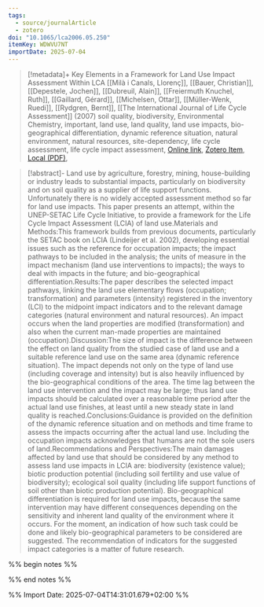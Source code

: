 ```yaml
---
tags:
  - source/journalArticle
  - zotero
doi: "10.1065/lca2006.05.250"
itemKey: WDWVU7NT
importDate: 2025-07-04
---
```

>[!metadata]+
> Key Elements in a Framework for Land Use Impact Assessment Within LCA
> [[Milà i Canals, Llorenç]], [[Bauer, Christian]], [[Depestele, Jochen]], [[Dubreuil, Alain]], [[Freiermuth Knuchel, Ruth]], [[Gaillard, Gérard]], [[Michelsen, Ottar]], [[Müller-Wenk, Ruedi]], [[Rydgren, Bernt]], 
> [[The International Journal of Life Cycle Assessment]] (2007)
> soil quality, biodiversity, Environmental Chemistry, important, land use, land quality, land use impacts, bio-geographical differentiation, dynamic reference situation, natural environment, natural resources, site-dependency, life cycle assessment, life cycle impact assessment, 
> [Online link](https://doi.org/10.1065/lca2006.05.250), [Zotero Item](zotero://select/library/items/WDWVU7NT), [Local (PDF)](file://C:/Users/aburg/Documents/references/zotero/storage/9GISJG7P/MilaICanals2007_KeyElementsa.pdf), 

>[!abstract]-
>Land use by agriculture, forestry, mining, house-building or industry leads to substantial impacts, particularly on biodiversity and on soil quality as a supplier of life support functions. Unfortunately there is no widely accepted assessment method so far for land use impacts. This paper presents an attempt, within the UNEP-SETAC Life Cycle Initiative, to provide a framework for the Life Cycle Impact Assessment (LCIA) of land use.Materials and Methods:This framework builds from previous documents, particularly the SETAC book on LCIA (Lindeijer et al. 2002), developing essential issues such as the reference for occupation impacts; the impact pathways to be included in the analysis; the units of measure in the impact mechanism (land use interventions to impacts); the ways to deal with impacts in the future; and bio-geographical differentiation.Results:The paper describes the selected impact pathways, linking the land use elementary flows (occupation; transformation) and parameters (intensity) registered in the inventory (LCI) to the midpoint impact indicators and to the relevant damage categories (natural environment and natural resources). An impact occurs when the land properties are modified (transformation) and also when the current man-made properties are maintained (occupation).Discussion:The size of impact is the difference between the effect on land quality from the studied case of land use and a suitable reference land use on the same area (dynamic reference situation). The impact depends not only on the type of land use (including coverage and intensity) but is also heavily influenced by the bio-geographical conditions of the area. The time lag between the land use intervention and the impact may be large; thus land use impacts should be calculated over a reasonable time period after the actual land use finishes, at least until a new steady state in land quality is reached.Conclusions:Guidance is provided on the definition of the dynamic reference situation and on methods and time frame to assess the impacts occurring after the actual land use. Including the occupation impacts acknowledges that humans are not the sole users of land.Recommendations and Perspectives:The main damages affected by land use that should be considered by any method to assess land use impacts in LCIA are: biodiversity (existence value); biotic production potential (including soil fertility and use value of biodiversity); ecological soil quality (including life support functions of soil other than biotic production potential). Bio-geographical differentiation is required for land use impacts, because the same intervention may have different consequences depending on the sensitivity and inherent land quality of the environment where it occurs. For the moment, an indication of how such task could be done and likely bio-geographical parameters to be considered are suggested. The recommendation of indicators for the suggested impact categories is a matter of future research.

%% begin notes %%

%% end notes %%

%% Import Date: 2025-07-04T14:31:01.679+02:00 %%

